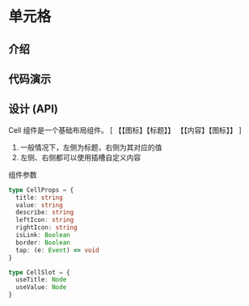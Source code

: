 # 单元格

## 介绍

## 代码演示

## 设计 (API)

Cell 组件是一个基础布局组件。
[ 【【图标】【标题】】 【【内容】【图标】】 ]

1.  一般情况下，左侧为标题，右侧为其对应的值
2.  左侧、右侧都可以使用插槽自定义内容

组件参数

```typescript
type CellProps = {
  title: string
  value: string
  describe: string
  leftIcon: string
  rightIcon: string
  isLink: Boolean
  border: Boolean
  tap: (e: Event) => void
}

type CellSlot = {
  useTitle: Node
  useValue: Node
}
```
